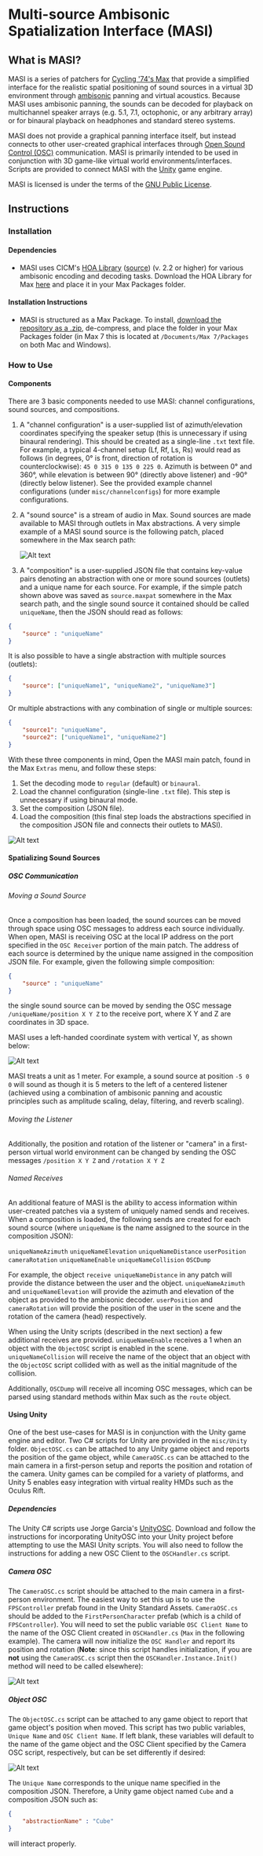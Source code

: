 # Multi-source Ambisonic Spatialization Interface (MASI)

## What is MASI?
MASI is a series of patchers for [Cycling '74's Max](https://cycling74.com/) that provide a simplified interface for the realistic spatial positioning of sound sources in a virtual 3D environment through [ambisonic](https://en.wikipedia.org/wiki/Ambisonics) panning and virtual acoustics.  Because MASI uses ambisonic panning, the sounds can be decoded for playback on multichannel speaker arrays (e.g. 5.1, 7.1, octophonic, or any arbitrary array) or for binaural playback on headphones and standard stereo systems.

MASI does not provide a graphical panning interface itself, but instead connects to other user-created graphical interfaces through [Open Sound Control (OSC)](http://opensoundcontrol.org/introduction-osc) communication.  MASI is primarily intended to be used in conjunction with 3D game-like virtual world environments/interfaces.  Scripts are provided to connect MASI with the [Unity](https://unity3d.com/) game engine.

MASI is licensed is under the terms of the [GNU Public License](http://www.gnu.org/copyleft/gpl.html).

## Instructions

### Installation

#### Dependencies
* MASI uses CICM's [HOA Library](http://www.mshparisnord.fr/hoalibrary/en/) ([source](https://github.com/CICM/HoaLibrary-Max/)) (v. 2.2 or higher) for various ambisonic encoding and decoding tasks. Download the HOA Library for Max [here](http://www.mshparisnord.fr/hoalibrary/en/downloads/max/) and place it in your Max Packages folder.

#### Installation Instructions
* MASI is structured as a Max Package.  To install, [download the repository as a .zip](https://github.com/zberkowitz/MASI/archive/master.zip), de-compress, and place the folder in your Max Packages folder (in Max 7 this is located at `/Documents/Max 7/Packages` on both Mac and Windows).

### How to Use

#### Components
There are 3 basic components needed to use MASI: channel configurations, sound sources, and compositions.

1. A "channel configuration" is a user-supplied list of azimuth/elevation coordinates specifying the speaker setup (this is unnecessary if using binaural rendering).  This should be created as a single-line `.txt` text file.  For example, a typical 4-channel setup (Lf, Rf, Ls, Rs) would read as follows (in degrees, 0&deg; is front, direction of rotation is counterclockwise):
`45 0 315 0 135 0 225 0`.  Azimuth is between 0&deg; and 360&deg;, while elevation is between 90&deg; (directly above listener) and -90&deg; (directly below listener).  See the provided example channel configurations (under `misc/channelconfigs`) for more example configurations.

2. A "sound source" is a stream of audio in Max.  Sound sources are made available to MASI through outlets in Max abstractions.  A very simple example of a MASI sound source is the following patch, placed somewhere in the Max search path:

    ![Alt text](http://zakberkowitz.com/images/simplesource.png)

3. A "composition" is a user-supplied JSON file that contains key-value pairs denoting an abstraction with one or more sound sources (outlets) and a unique name for each source.  For example, if the simple patch shown above was saved as `source.maxpat` somewhere in the Max search path, and the single sound source it contained should be called `uniqueName`, then the JSON should read as follows:
```JSON
{
    "source" : "uniqueName"
}
```
It is also possible to have a single abstraction with multiple sources (outlets):
```JSON
{
    "source": ["uniqueName1", "uniqueName2", "uniqueName3"]
}
```
Or multiple abstractions with any combination of single or multiple sources:
```JSON
{
    "source1": "uniqueName",
    "source2": ["uniqueName1", "uniqueName2"]
}
```

With these three components in mind, Open the MASI main patch, found in the Max `Extras` menu, and follow these steps:

1. Set the decoding mode to `regular` (default) or `binaural`.
2. Load the channel configuration (single-line `.txt` file).  This step is unnecessary if using binaural mode.
3. Set the composition (JSON file).
4. Load the composition (this final step loads the abstractions specified in the composition JSON file and connects their outlets to MASI).

![Alt text](http://zakberkowitz.com/images/masimain.png)

#### Spatializing Sound Sources

##### OSC Communication

###### Moving a Sound Source
Once a composition has been loaded, the sound sources can be moved through space using OSC messages to address each source individually.  When open, MASI is receiving OSC at the local IP address on the port specified in the `OSC Receiver` portion of the main patch.  The address of each source is determined by the unique name assigned in the composition JSON file.  For example, given the following simple composition:
```JSON
{
    "source" : "uniqueName"
}
```
the single sound source can be moved by sending the OSC message `/uniqueName/position X Y Z` to the receive port, where X Y and Z are coordinates in 3D space.  

MASI uses a left-handed coordinate system with vertical Y, as shown below:  

![Alt text](http://zakberkowitz.com/images/left-handed-coordinates.png)

MASI treats a unit as 1 meter.  For example, a sound source at position `-5 0 0` will sound as though it is 5 meters to the left of a centered listener (achieved using a combination of ambisonic panning and acoustic principles such as amplitude scaling, delay, filtering, and reverb scaling).

###### Moving the Listener
Additionally, the position and rotation of the listener or "camera" in a first-person virtual world environment can be changed by sending the OSC messages `/position X Y Z` and `/rotation X Y Z`

###### Named Receives
An additional feature of MASI is the ability to access information within user-created patches via a system of uniquely named sends and receives.  When a composition is loaded, the following sends are created for each sound source (where `uniqueName` is the name assigned to the source in the composition JSON):

`uniqueNameAzimuth`
`uniqueNameElevation`
`uniqueNameDistance`
`userPosition`
`cameraRotation`
`uniqueNameEnable`
`uniqueNameCollision`
`OSCDump`

For example, the object `receive uniqueNameDistance` in any patch will provide the distance between the user and the object.  `uniqueNameAzimuth` and `uniqueNameElevation` will provide the azimuth and elevation of the object as provided to the ambisonic decoder.  `userPosition` and `cameraRotation` will provide the position of the user in the scene and the rotation of the camera (head) respectively.

When using the Unity scripts (described in the next section) a few additional receives are provided.  `uniqueNameEnable` receives a 1 when an object with the `ObjectOSC` script is enabled in the scene.  `uniqueNameCollision` will receive the name of the object that an object with the `ObjectOSC` script collided with as well as the initial magnitude of the collision.

Additionally, `OSCDump` will receive all incoming OSC messages, which can be parsed using standard methods within Max such as the `route` object.      


#### Using Unity
One of the best use-cases for MASI is in conjunction with the Unity game engine and editor.  Two C# scripts for Unity are provided in the `misc/Unity` folder.  `ObjectOSC.cs` can be attached to any Unity game object and reports the position of the game object, while `CameraOSC.cs` can be attached to the main camera in a first-person setup and reports the position and rotation of the camera.  Unity games can be compiled for a variety of platforms, and Unity 5 enables easy integration with virtual reality HMDs such as the Oculus Rift.

##### Dependencies
The Unity C# scripts use Jorge Garcia's [UnityOSC](https://github.com/jorgegarcia/UnityOSC).  Download and follow the instructions for incorporating UnityOSC into your Unity project before attempting to use the MASI Unity scripts.  You will also need to follow the instructions for adding a new OSC Client to the `OSCHandler.cs` script.

##### Camera OSC
The `CameraOSC.cs` script should be attached to the main camera in a first-person environment.  The easiest way to set this up is to use the `FPSController` prefab found in the Unity Standard Assets.  `CameraOSC.cs` should be added to the `FirstPersonCharacter` prefab (which is a child of `FPSController`).  You will need to set the public variable `OSC Client Name` to the name of the OSC Client created in `OSCHandler.cs` (`Max` in the following example).  The camera will now initialize the `OSC Handler` and report its position and rotation (**Note**: since this script handles initialization, if you are **not** using the `CameraOSC.cs` script then the `OSCHandler.Instance.Init()` method will need to be called elsewhere):

![Alt text](http://zakberkowitz.com/images/cameraosc.png)

##### Object OSC
The `ObjectOSC.cs` script can be attached to any game object to report that game object's position when moved.  This script has two public variables, `Unique Name` and `OSC Client Name`.  If left blank, these variables will default to the name of the game object and the OSC Client specified by the Camera OSC script, respectively, but can be set differently if desired:

![Alt text](http://zakberkowitz.com/images/objectosc.png)

The `Unique Name` corresponds to the unique name specified in the composition JSON.  Therefore, a Unity game object named `Cube` and a composition JSON such as:
```JSON
{
    "abstractionName" : "Cube"
}
```  
will interact properly.
